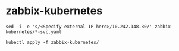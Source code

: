 # zabbix-kubernetes


`sed -i -e 's/<Specify external IP here>/10.242.148.80/' zabbix-kubernetes/*-svc.yaml`
	
`kubectl apply -f zabbix-kubernetes/`